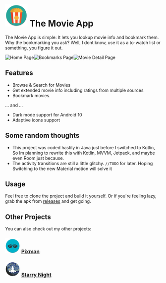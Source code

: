 # ![alt text](https://github.com/shahimclt/TheMovieApp/blob/master/app/src/main/res/mipmap-hdpi/ic_launcher_round.png "TMA Logo") The Movie App

The Movie App is simple: It lets you lookup movie info and bookmark them.
Why the bookmarking you ask? Well, I dont know, use it as a to-watch list or something, you figure it out.

<img src="https://user-images.githubusercontent.com/8318002/95570665-dc98fe00-0a44-11eb-8889-ec26c356a7f0.png" alt="Home Page" width="400"><img src="https://user-images.githubusercontent.com/8318002/95570685-e1f64880-0a44-11eb-912a-e64a0d9864b7.png" alt="Bookmarks Page" width="400"><img src="https://user-images.githubusercontent.com/8318002/95570689-e6226600-0a44-11eb-8acb-bbc5c66a31f8.png" alt="Movie Detail Page" width="400">


## Features

* Browse & Search for Movies
* Get extended movie info including ratings from multiple sources
* Bookmark movies.

... and ...

* Dark mode support for Android 10
* Adaptive icons support

## Some random thoughts

- This project was coded hastily in Java just before I switched to Kotlin, So Im planning to rewrite this with Kotlin, MVVM, Jetpack, and maybe even Room just because.
- The activity transitions are still a little glitchy. `//TODO` for later. Hoping Switching to the new Material motion will solve it

## Usage

Feel free to clone the project and build it yourself. Or if you're feeling lazy, grab the apk from [releases](https://github.com/shahimclt/starrynight/releases) and get going.

## Other Projects

You can also check out my other projects:

### ![alt text](https://github.com/shahimclt/pixman/blob/master/app/src/main/res/mipmap-mdpi/ic_launcher_round.png "Pixman Logo") [Pixman](https://github.com/shahimclt/pixman)

### ![alt text](https://github.com/shahimclt/starrynight/blob/master/app/src/main/res/mipmap-mdpi/ic_launcher_round.png "Starry Night Logo") [Starry Night](https://github.com/shahimclt/starrynight)
